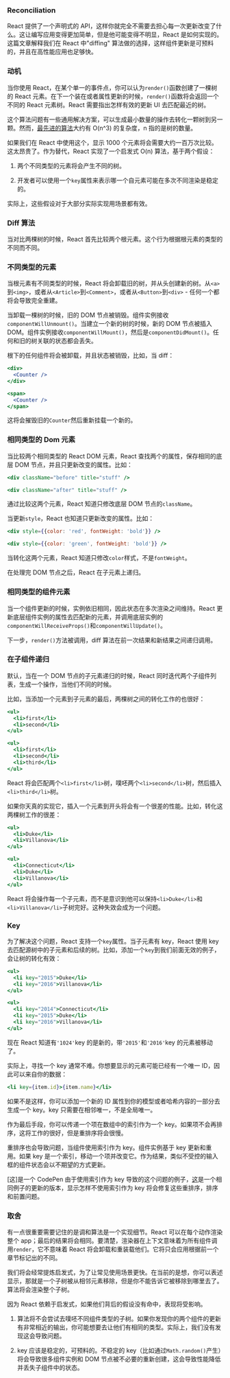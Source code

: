 ### Reconciliation

React 提供了一个声明式的 API，这样你就完全不需要去担心每一次更新改变了什么。这让编写应用变得更加简单，但是他可能变得不明显，React 是如何实现的。这篇文章解释我们在 React 中"diffing" 算法做的选择，这样组件更新是可预料的，并且在高性能应用也足够快。

### 动机

当你使用 React，在某个单一的事件点，你可以认为`render()`函数创建了一棵树的 React 元素。在下一个装在或者属性更新的时候，`render()`函数将会返回一个不同的 React 元素树。React 需要指出怎样有效的更新 UI 去匹配最近的树。

这个算法问题有一些通用解决方案，可以生成最小数量的操作去转化一颗树到另一颗。然而，[最先进的算法]()大约有 O(n^3) 的复杂度，n 指的是树的数量。

如果我们在 React 中使用这个，显示 1000 个元素将会需要大约一百万次比较。这太昂贵了。作为替代，React 实现了一个启发式 O(n)  算法，基于两个假设：

1. 两个不同类型的元素将会产生不同的树。

2. 开发者可以使用一个`key`属性来表示哪一个自元素可能在多次不同渲染是稳定的。

实际上，这些假设对于大部分实际实现用场景都有效。


### Diff 算法

当对比两棵树的时候，React 首先比较两个根元素。这个行为根据根元素的类型的不同而不同。

### 不同类型的元素

当根元素有不同类型的时候，React 将会卸载旧的树，并从头创建新的树。从`<a>`到`<img>`，或者从`<Article>`到`<Comment>`，或者从`<Button>`到`<div>` - 任何一个都将会导致完全重建。

当卸载一棵树的时候，旧的 DOM 节点被销毁。组件实例接收`componentWillUnmount()`。当建立一个新的树的时候，新的 DOM 节点被插入 DOM。组件实例接收`componentWillMount()`，然后是`componentDidMount()`。任何和旧的树关联的状态都会丢失。

根下的任何组件将会被卸载，并且状态被销毁，比如，当 diff：
```jsx harmony
<div>
  <Counter />
</div>

<span>
  <Counter />
</span>
```
这将会摧毁旧的`Counter`然后重新挂载一个新的。

### 相同类型的 Dom 元素
当比较两个相同类型的 React DOM 元素，React 查找两个的属性，保存相同的底层 DOM 节点，并且只更新改变的属性。比如：

```jsx harmony
<div className="before" title="stuff" />

<div className="after" title="stuff" />
```

通过比较这两个元素，React 知道只修改底层 DOM 节点的`className`。

当更新`style`，React 也知道只更新改变的属性。比如：
```jsx harmony
<div style={{color: 'red', fontWeight: 'bold'}} />

<div style={{color: 'green', fontWeight: 'bold'}} />
```

当转化这两个元素，React 知道只修改`color`样式，不是`fontWeight`。

在处理完 DOM 节点之后，React 在子元素上递归。

### 相同类型的组件元素
当一个组件更新的时候，实例依旧相同，因此状态在多次渲染之间维持。React 更新底层组件实例的属性去匹配新的元素，并调用底层实例的`componentWillReceiveProps()`和`componentWillUpdate()`。

下一步，`render()`方法被调用，diff 算法在前一次结果和新结果之间递归调用。

### 在子组件递归

默认，当在一个 DOM 节点的子元素递归的时候，React 同时迭代两个子组件列表，生成一个操作，当他们不同的时候。

比如，当添加一个元素到子元素的最后，两棵树之间的转化工作的也很好：
```jsx harmony
<ul>
  <li>first</li>
  <li>second</li>
</ul>

<ul>
  <li>first</li>
  <li>second</li>
  <li>third</li>
</ul>
```
React 将会匹配两个`<li>first</li>`树，噗呸两个`<li>second</li>`树，然后插入`<li>third</li>`树。

如果你天真的实现它，插入一个元素到开头将会有一个很差的性能。比如，转化这两棵树工作的很差：
```jsx harmony
<ul>
  <li>Duke</li>
  <li>Villanova</li>
</ul>

<ul>
  <li>Connecticut</li>
  <li>Duke</li>
  <li>Villanova</li>
</ul>
```
React 将会操作每一个子元素，而不是意识到他可以保持`<li>Duke</li>`和`<li>Villanova</li>`子树完好。这种失效会成为一个问题。

### Key
为了解决这个问题，React 支持一个`key`属性。当子元素有 key，React 使用 key 去匹配源树中的子元素和后续的树。比如，添加一个`key`到我们前面无效的例子，会让树的转化有效：
```jsx harmony
<ul>
  <li key="2015">Duke</li>
  <li key="2016">Villanova</li>
</ul>

<ul>
  <li key="2014">Connecticut</li>
  <li key="2015">Duke</li>
  <li key="2016">Villanova</li>
</ul>
```
现在 React 知道有`'1024'`key 的是新的，带`'2015'`和`'2016'`key 的元素被移动了。

实际上，寻找一个 key 通常不难。你想要显示的元素可能已经有一个唯一 ID，因此可以来自你的数据：
```jsx harmony
<li key={item.id}>{item.name}</li>
```
如果不是这样，你可以添加一个新的 ID 属性到你的模型或者哈希内容的一部分去生成一个 key。key 只需要在相邻唯一，不是全局唯一。

作为最后手段，你可以传递一个项在数组中的索引作为一个 key。如果项不会再排序，这将工作的很好，但是重排序将会很慢。

重排序也会导致问题，当组件使用索引作为 key。组件实例基于 key 更新和重用。如果 key 是一个索引，移动一个项并改变它。作为结果，类似不受控的输入框的组件状态会以不期望的方式更新。

[这]是一个 CodePen 由于使用索引作为 key 导致的这个问题的例子，[这]()是一个相同例子的更新的版本，显示怎样不使用索引作为 key 将会修复这些重排序，排序和前置问题。

### 取舍
有一点很重要需要记住的是调和算法是一个实现细节。React 可以在每个动作渲染整个 app；最后的结果将会相同。要清楚，渲染器在上下文意味着为所有组件调用`render`，它不意味着 React 将会卸载和重装载他们。它将只会应用根据前一个章节标记出的不同。


我们将会经常提炼启发式，为了让常见使用场景更快。在当前的是想，你可以表述显示，那就是一个子树被从相邻元素移除，但是你不能告诉它被移除到哪里去了。算法将会渲染整个子树。

因为 React 依赖于启发式，如果他们背后的假设没有命中，表现将受影响。

1. 算法将不会尝试去噗呸不同组件类型的子树。如果你发现你的两个组件的更新有非常相近的输出，你可能想要去让他们有相同的类型。实际上，我们没有发现这会导致问题。

2. key 应该是稳定的，可预料的。不稳定的 key（比如通过`Math.random()`产生）将会导致很多组件实例和 DOM 节点被不必要的重新创建，这会导致性能降低并丢失子组件中的状态。



























